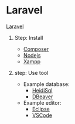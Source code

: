 # Laravel

[Laravel](https://laravel.com)

1. Step: Install

    - [Composer](https://getcomposer.org/download/)
    - [Nodejs](https://nodejs.org/en/)
    - [Xampp](https://www.apachefriends.org/de/index.html)

2. step: Use tool
 
    - Example database:
      - [HeidiSql](https://www.heidisql.com/)
      - [DBeaver](https://dbeaver.io/)
    - Example editor:
      - [Eclipse](https://www.eclipse.org/pdt/)
      - [VSCode](https://code.visualstudio.com/)

